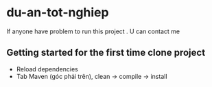 # du-an-tot-nghiep

If anyone have problem to run this project . U can contact me

## Getting started for the first time clone project

- Reload dependencies
- Tab Maven (góc phải trên), clean -> compile -> install 
